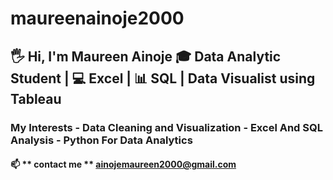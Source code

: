 # maureenainoje2000
## 🖐️ Hi, I'm Maureen Ainoje                 🎓 Data Analytic Student  | 💻 Excel  | 📊 SQL | Data Visualist using Tableau 
### My Interests                            - Data Cleaning and Visualization          - Excel And SQL Analysis                   - Python For Data Analytics 
#### 📫 ** contact me ** ainojemaureen2000@gmail.com 
